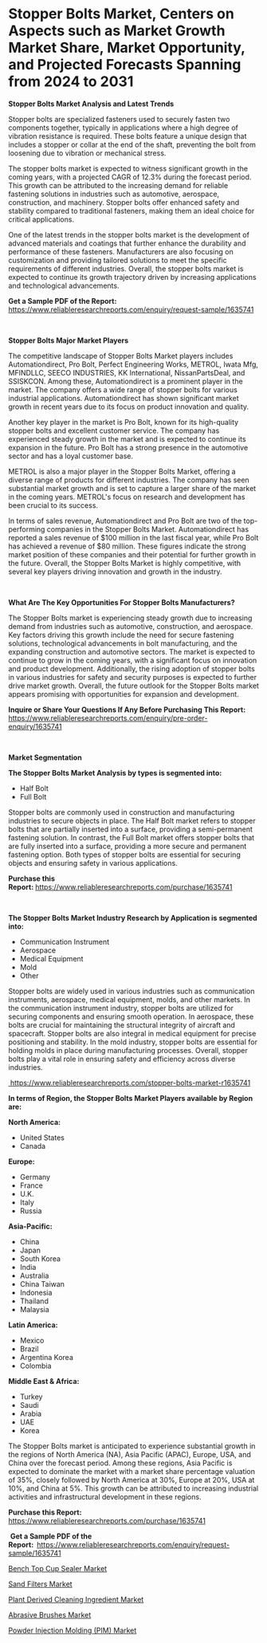 <p><h1>Stopper Bolts Market, Centers on Aspects such as Market Growth Market Share, Market Opportunity, and Projected Forecasts Spanning from 2024 to 2031</h1></p><p><strong>Stopper Bolts Market Analysis and Latest Trends</strong></p>
<p><p>Stopper bolts are specialized fasteners used to securely fasten two components together, typically in applications where a high degree of vibration resistance is required. These bolts feature a unique design that includes a stopper or collar at the end of the shaft, preventing the bolt from loosening due to vibration or mechanical stress.</p><p>The stopper bolts market is expected to witness significant growth in the coming years, with a projected CAGR of 12.3% during the forecast period. This growth can be attributed to the increasing demand for reliable fastening solutions in industries such as automotive, aerospace, construction, and machinery. Stopper bolts offer enhanced safety and stability compared to traditional fasteners, making them an ideal choice for critical applications.</p><p>One of the latest trends in the stopper bolts market is the development of advanced materials and coatings that further enhance the durability and performance of these fasteners. Manufacturers are also focusing on customization and providing tailored solutions to meet the specific requirements of different industries. Overall, the stopper bolts market is expected to continue its growth trajectory driven by increasing applications and technological advancements.</p></p>
<p><strong>Get a Sample PDF of the Report:&nbsp;</strong> <a href="https://www.reliableresearchreports.com/enquiry/request-sample/1635741">https://www.reliableresearchreports.com/enquiry/request-sample/1635741</a></p>
<p>&nbsp;</p>
<p><strong>Stopper Bolts Major Market Players</strong></p>
<p><p>The competitive landscape of Stopper Bolts Market players includes Automationdirect, Pro Bolt, Perfect Engineering Works, METROL, Iwata Mfg, MFINDLLC, SEECO INDUSTRIES, KK International, NissanPartsDeal, and SSISKCON. Among these, Automationdirect is a prominent player in the market. The company offers a wide range of stopper bolts for various industrial applications. Automationdirect has shown significant market growth in recent years due to its focus on product innovation and quality.</p><p>Another key player in the market is Pro Bolt, known for its high-quality stopper bolts and excellent customer service. The company has experienced steady growth in the market and is expected to continue its expansion in the future. Pro Bolt has a strong presence in the automotive sector and has a loyal customer base.</p><p>METROL is also a major player in the Stopper Bolts Market, offering a diverse range of products for different industries. The company has seen substantial market growth and is set to capture a larger share of the market in the coming years. METROL's focus on research and development has been crucial to its success.</p><p>In terms of sales revenue, Automationdirect and Pro Bolt are two of the top-performing companies in the Stopper Bolts Market. Automationdirect has reported a sales revenue of $100 million in the last fiscal year, while Pro Bolt has achieved a revenue of $80 million. These figures indicate the strong market position of these companies and their potential for further growth in the future. Overall, the Stopper Bolts Market is highly competitive, with several key players driving innovation and growth in the industry.</p></p>
<p>&nbsp;</p>
<p><strong>What Are The Key Opportunities For Stopper Bolts Manufacturers?</strong></p>
<p><p>The Stopper Bolts market is experiencing steady growth due to increasing demand from industries such as automotive, construction, and aerospace. Key factors driving this growth include the need for secure fastening solutions, technological advancements in bolt manufacturing, and the expanding construction and automotive sectors. The market is expected to continue to grow in the coming years, with a significant focus on innovation and product development. Additionally, the rising adoption of stopper bolts in various industries for safety and security purposes is expected to further drive market growth. Overall, the future outlook for the Stopper Bolts market appears promising with opportunities for expansion and development.</p></p>
<p><strong>Inquire or Share Your Questions If Any Before Purchasing This Report:</strong> <a href="https://www.reliableresearchreports.com/enquiry/pre-order-enquiry/1635741">https://www.reliableresearchreports.com/enquiry/pre-order-enquiry/1635741</a></p>
<p>&nbsp;</p>
<p><strong>Market Segmentation</strong></p>
<p><strong>The Stopper Bolts Market Analysis by types is segmented into:</strong></p>
<p><ul><li>Half Bolt</li><li>Full Bolt</li></ul></p>
<p><p>Stopper bolts are commonly used in construction and manufacturing industries to secure objects in place. The Half Bolt market refers to stopper bolts that are partially inserted into a surface, providing a semi-permanent fastening solution. In contrast, the Full Bolt market offers stopper bolts that are fully inserted into a surface, providing a more secure and permanent fastening option. Both types of stopper bolts are essential for securing objects and ensuring safety in various applications.</p></p>
<p><strong>Purchase this Report:&nbsp;</strong><a href="https://www.reliableresearchreports.com/purchase/1635741">https://www.reliableresearchreports.com/purchase/1635741</a></p>
<p>&nbsp;</p>
<p><strong>The Stopper Bolts Market Industry Research by Application is segmented into:</strong></p>
<p><ul><li>Communication Instrument</li><li>Aerospace</li><li>Medical Equipment</li><li>Mold</li><li>Other</li></ul></p>
<p><p>Stopper bolts are widely used in various industries such as communication instruments, aerospace, medical equipment, molds, and other markets. In the communication instrument industry, stopper bolts are utilized for securing components and ensuring smooth operation. In aerospace, these bolts are crucial for maintaining the structural integrity of aircraft and spacecraft. Stopper bolts are also integral in medical equipment for precise positioning and stability. In the mold industry, stopper bolts are essential for holding molds in place during manufacturing processes. Overall, stopper bolts play a vital role in ensuring safety and efficiency across diverse industries.</p></p>
<p><a href="https://www.reliableresearchreports.com/stopper-bolts-market-r1635741">&nbsp;https://www.reliableresearchreports.com/stopper-bolts-market-r1635741</a></p>
<p><strong>In terms of Region, the Stopper Bolts Market Players available by Region are:</strong></p>
<p>
    <p> <strong> North America: </strong>
        <ul>
            <li>United States</li>
            <li>Canada</li>
        </ul>
        </p> 
    <p> <strong> Europe: </strong>
        <ul>
            <li>Germany</li>
            <li>France</li>
            <li>U.K.</li>
            <li>Italy</li>
            <li>Russia</li>
        </ul>
        </p> 
    <p> <strong> Asia-Pacific: </strong>
        <ul>
            <li>China</li>
            <li>Japan</li>
            <li>South Korea</li>
            <li>India</li>
            <li>Australia</li>
            <li>China Taiwan</li>
            <li>Indonesia</li>
            <li>Thailand</li>
            <li>Malaysia</li>
        </ul>
        </p> 
    <p> <strong> Latin America: </strong>
        <ul>
            <li>Mexico</li>
            <li>Brazil</li>
            <li>Argentina Korea</li>
            <li>Colombia</li>
        </ul>
        </p> 
    <p> <strong> Middle East & Africa: </strong>
        <ul>
            <li>Turkey</li>
            <li>Saudi</li>
            <li>Arabia</li>
            <li>UAE</li>
            <li>Korea</li>
        </ul>
    </p>
    </p>
<p><p>The Stopper Bolts market is anticipated to experience substantial growth in the regions of North America (NA), Asia Pacific (APAC), Europe, USA, and China over the forecast period. Among these regions, Asia Pacific is expected to dominate the market with a market share percentage valuation of 35%, closely followed by North America at 30%, Europe at 20%, USA at 10%, and China at 5%. This growth can be attributed to increasing industrial activities and infrastructural development in these regions.</p></p>
<p><strong>Purchase this Report: </strong><a href="https://www.reliableresearchreports.com/purchase/1635741">https://www.reliableresearchreports.com/purchase/1635741</a></p>
<p>&nbsp;<strong>Get a Sample PDF of the Report:&nbsp;&nbsp;</strong><a href="https://www.reliableresearchreports.com/enquiry/request-sample/1635741">https://www.reliableresearchreports.com/enquiry/request-sample/1635741</a></p>
<p><strong></strong></p>
<p><p><a href="https://issuu.com/reportprime-2/docs/bench-top-cup-sealer-market-size-2030.pptx">Bench Top Cup Sealer Market</a></p><p><a href="https://github.com/seamusocallaghan/Market-Research-Report-List-1/blob/main/sand-filters-market.md">Sand Filters Market</a></p><p><a href="https://medium.com/@emma.white454357/plant-derived-cleaning-ingredient-market-outlook-and-forecast-from-2024-to-2031-17cc06a71a42">Plant Derived Cleaning Ingredient Market</a></p><p><a href="https://github.com/graysonwolfe1913/Market-Research-Report-List-1/blob/main/abrasive-brushes-market.md">Abrasive Brushes Market</a></p><p><a href="https://medium.com/@bernadette.hunter4468/global-powder-injection-molding-pim-market-size-and-market-trends-analysis-by-regional-outlook-ad7addc9a8ec">Powder Injection Molding (PIM) Market</a></p></p>